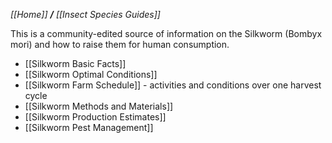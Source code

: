 _[[Home]] **/** [[Insect Species Guides]]_

This is a community-edited source of information on the Silkworm (Bombyx mori) and how to raise them for human consumption.

* [[Silkworm Basic Facts]]
* [[Silkworm Optimal Conditions]]
* [[Silkworm Farm Schedule]] - activities and conditions over one harvest cycle
* [[Silkworm Methods and Materials]]
* [[Silkworm Production Estimates]]
* [[Silkworm Pest Management]]